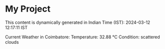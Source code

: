 # My Project

This content is dynamically generated in Indian Time (IST): 2024-03-12 12:17:11 IST


Current Weather in Coimbatore:
Temperature: 32.88 °C
Condition: scattered clouds
